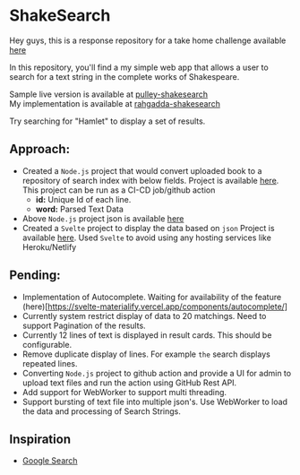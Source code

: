 # ShakeSearch

Hey guys, this is a response repository for a take home challenge available [here](https://github.com/ProlificLabs/shakesearch)

In this repository, you'll find a my simple web app that allows a user to search for a text string in the complete works of Shakespeare.

Sample live version is available at [pulley-shakesearch](https://pulley-shakesearch.herokuapp.com/)   
My implementation is available at [rahgadda-shakesearch](https://rahgadda.github.io/shakesearch/)   

Try searching for "Hamlet" to display a set of results.

## Approach:
- Created a `Node.js` project that would convert uploaded book to a repository of search index with below fields. 
  Project is available [here](scanbooks). This project can be run as a CI-CD job/github action
  - **id:** Unique Id of each line.
  - **word:** Parsed Text Data
- Above `Node.js` project json is available [here](book-index-json/completeworks1.json)
- Created a `Svelte` project to display the data based on `json`
  Project is available [here](search). Used `Svelte` to avoid using any hosting services like Heroku/Netlify 

## Pending:
- Implementation of Autocomplete. Waiting for availability of the feature (here)[https://svelte-materialify.vercel.app/components/autocomplete/]
- Currently system restrict display of data to 20 matchings. Need to support Pagination of the results.
- Currently 12 lines of text is displayed in result cards. This should be configurable.
- Remove duplicate display of lines. For example `the` search displays repeated lines.
- Converting `Node.js` project to github action and provide a UI for admin to upload text files and run the action using GitHub Rest API.
- Add support for WebWorker to support multi threading.
- Support bursting of text file into multiple json's. Use WebWorker to load the data and processing of Search Strings.

## Inspiration
- [Google Search](https://www.youtube.com/watch?v=tFq6Q_muwG0)

